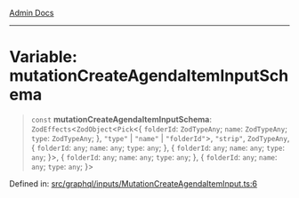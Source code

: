 [Admin Docs](/)

***

# Variable: mutationCreateAgendaItemInputSchema

> `const` **mutationCreateAgendaItemInputSchema**: `ZodEffects`\<`ZodObject`\<`Pick`\<\{ `folderId`: `ZodTypeAny`; `name`: `ZodTypeAny`; `type`: `ZodTypeAny`; \}, `"type"` \| `"name"` \| `"folderId"`\>, `"strip"`, `ZodTypeAny`, \{ `folderId`: `any`; `name`: `any`; `type`: `any`; \}, \{ `folderId`: `any`; `name`: `any`; `type`: `any`; \}\>, \{ `folderId`: `any`; `name`: `any`; `type`: `any`; \}, \{ `folderId`: `any`; `name`: `any`; `type`: `any`; \}\>

Defined in: [src/graphql/inputs/MutationCreateAgendaItemInput.ts:6](https://github.com/NishantSinghhhhh/talawa-api/blob/247632fc07d0e643f8a2b70ebda11c58da436773/src/graphql/inputs/MutationCreateAgendaItemInput.ts#L6)

